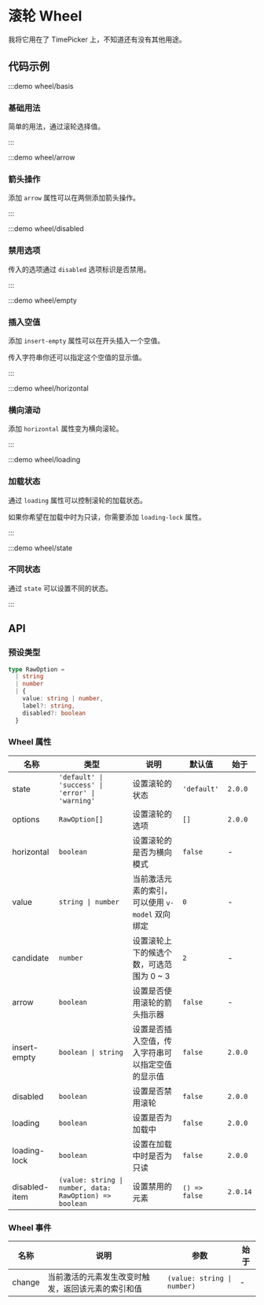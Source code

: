 # 滚轮 Wheel

我将它用在了 TimePicker 上，不知道还有没有其他用途。

## 代码示例

:::demo wheel/basis

### 基础用法

简单的用法，通过滚轮选择值。

:::

:::demo wheel/arrow

### 箭头操作

添加 `arrow` 属性可以在两侧添加箭头操作。

:::

:::demo wheel/disabled

### 禁用选项

传入的选项通过 `disabled` 选项标识是否禁用。

:::

:::demo wheel/empty

### 插入空值

添加 `insert-empty` 属性可以在开头插入一个空值。

传入字符串你还可以指定这个空值的显示值。

:::

:::demo wheel/horizontal

### 横向滚动

添加 `horizontal` 属性变为横向滚轮。

:::

:::demo wheel/loading

### 加载状态

通过 `loading` 属性可以控制滚轮的加载状态。

如果你希望在加载中时为只读，你需要添加 `loading-lock` 属性。

:::

:::demo wheel/state

### 不同状态

通过 `state` 可以设置不同的状态。

:::

## API

### 预设类型

```ts
type RawOption =
  | string
  | number
  | {
    value: string | number,
    label?: string,
    disabled?: boolean
  }
```

### Wheel 属性

| 名称          | 类型                                                    | 说明                                             | 默认值        | 始于     |
| ------------- | ------------------------------------------------------- | ------------------------------------------------ | ------------- | -------- |
| state         | `'default' \| 'success' \| 'error' \| 'warning'`        | 设置滚轮的状态                                   | `'default'`   | `2.0.0`  |
| options       | `RawOption[]`                                           | 设置滚轮的选项                                   | `[]`          | `2.0.0`  |
| horizontal    | `boolean`                                               | 设置滚轮的是否为横向模式                         | `false`       | -        |
| value         | `string \| number`                                      | 当前激活元素的索引，可以使用 `v-model` 双向绑定  | `0`           | -        |
| candidate     | `number`                                                | 设置滚轮上下的候选个数，可选范围为 0 ~ 3         | `2`           | -        |
| arrow         | `boolean`                                               | 设置是否使用滚轮的箭头指示器                     | `false`       | -        |
| insert-empty  | `boolean \| string`                                     | 设置是否插入空值，传入字符串可以指定空值的显示值 | `false`       | `2.0.0`  |
| disabled      | `boolean`                                               | 设置是否禁用滚轮                                 | `false`       | `2.0.0`  |
| loading       | `boolean`                                               | 设置是否为加载中                                 | `false`       | `2.0.0`  |
| loading-lock  | `boolean`                                               | 设置在加载中时是否为只读                         | `false`       | `2.0.0`  |
| disabled-item | `(value: string \| number, data: RawOption) => boolean` | 设置禁用的元素                                   | `() => false` | `2.0.14` |

### Wheel 事件

| 名称   | 说明                                               | 参数                        | 始于 |
| ------ | -------------------------------------------------- | --------------------------- | ---- |
| change | 当前激活的元素发生改变时触发，返回该元素的索引和值 | `(value: string \| number)` | -    |
